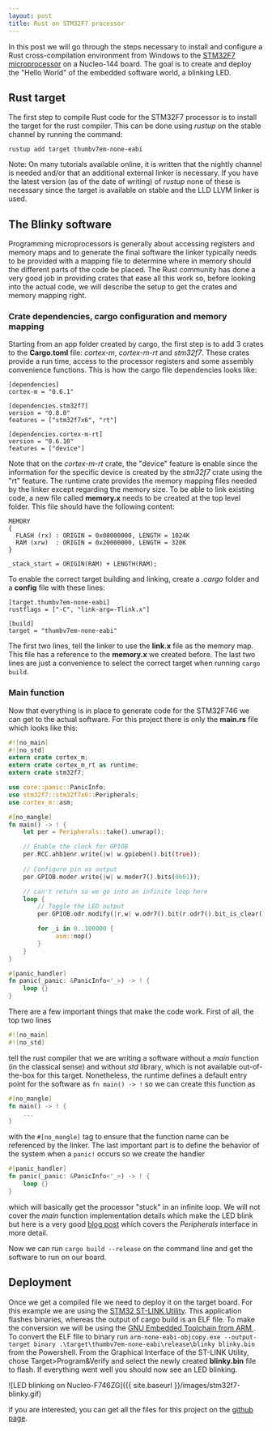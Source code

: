 ```yaml
---
layout: post
title: Rust on STM32F7 processor
---
```


In this post we will go through the steps necessary to install and configure a Rust cross-compilation environment from Windows to the [STM32F7 microprocessor](https://www.st.com/content/st_com/en/products/microcontrollers-microprocessors/stm32-32-bit-arm-cortex-mcus/stm32-high-performance-mcus/stm32f7-series/stm32f7x6/stm32f756zg.html) on a Nucleo-144 board. The goal is to create and deploy the "Hello World" of the embedded software world, a blinking LED.

## Rust target

The first step to compile Rust code for the STM32F7 processor is to install the target for the rust compiler. This can be done using *rustup* on the stable channel by running the command:

```console
rustup add target thumbv7em-none-eabi
```

Note: On many tutorials available online, it is written that the nightly channel is needed and/or that an additional external linker is necessary. If you have the latest version (as of the date of writing) of *rustup* none of these is necessary since the target is available on stable and the LLD LLVM linker is used.

## The Blinky software

Programming microprocessors is generally about accessing registers and memory maps and to generate the final software the linker typically needs to be provided with a mapping file to determine where in memory should the different parts of the code be placed. The Rust community has done a very good job in providing crates that ease all this work so, before looking into the actual code, we will describe the setup to get the crates and memory mapping right.

### Crate dependencies, cargo configuration and memory mapping

Starting from an app folder created by cargo, the first step is to add 3 crates to the **Cargo.toml** file: *cortex-m*, *cortex-m-rt* and *stm32f7*. These crates provide a run time, access to the processor registers and some assembly convenience functions. This is how the cargo file dependencies looks like:

```
[dependencies]
cortex-m = "0.6.1"

[dependencies.stm32f7]
version = "0.8.0"
features = ["stm32f7x6", "rt"]

[dependencies.cortex-m-rt]
version = "0.6.10"
features = ["device"]
```

Note that on the *cortex-m-rt* crate, the "device" feature is enable since the information for the specific device is created by the *stm32f7* crate using the "rt" feature. The runtime crate provides the memory mapping files needed by the linker except regarding the memory size. To be able to link existing code, a new file called **memory.x** needs to be created at the top level folder. This file should have the following content:

```
MEMORY
{
  FLASH (rx) : ORIGIN = 0x08000000, LENGTH = 1024K
  RAM (xrw)  : ORIGIN = 0x20000000, LENGTH = 320K
}

_stack_start = ORIGIN(RAM) + LENGTH(RAM);
```

To enable the correct target building and linking, create a *.cargo* folder and a **config** file with these lines:

```
[target.thumbv7em-none-eabi]
rustflags = ["-C", "link-arg=-Tlink.x"]

[build]
target = "thumbv7em-none-eabi"
```

The first two lines, tell the linker to use the **link.x** file as the memory map. This file has a reference to the **memory.x** we created before. The last two lines are just a convenience to select the correct target when running `cargo build`.

### Main function

Now that everything is in place to generate code for the STM32F746 we can get to the actual software. For this project there is only the **main.rs** file which looks like this: 

```rust
#![no_main]
#![no_std]
extern crate cortex_m;
extern crate cortex_m_rt as runtime;
extern crate stm32f7;

use core::panic::PanicInfo;
use stm32f7::stm32f7x6::Peripherals;
use cortex_m::asm;

#[no_mangle]
fn main() -> ! {
    let per = Peripherals::take().unwrap();

    // Enable the clock for GPIOB
    per.RCC.ahb1enr.write(|w| w.gpioben().bit(true));
    
    // Configure pin as output
    per.GPIOB.moder.write(|w| w.moder7().bits(0b01));

    // can't return so we go into an infinite loop here
    loop {
        // Toggle the LED output
        per.GPIOB.odr.modify(|r,w| w.odr7().bit(r.odr7().bit_is_clear()));     

        for _i in 0..100000 {
             asm::nop()
        }
    }
}

#[panic_handler]
fn panic(_panic: &PanicInfo<'_>) -> ! {
    loop {}
}
```

There are a few important things that make the code work. First of all, the top two lines

```rust
#![no_main]
#![no_std]
```

tell the rust compiler that we are writing a software without a *main* function (in the classical sense) and without *std* library, which is not available out-of-the-box for this target. Nonetheless, the runtime defines a default entry point for the software as `fn main() -> !` so we can create this function as

```rust
#[no_mangle]
fn main() -> ! {
    ...
}
```

with the `#[no_mangle]` tag to ensure that the function name can be referenced by the linker.  The last important part is to define the behavior of the system when a `panic!` occurs so we create the handler

```rust
#[panic_handler]
fn panic(_panic: &PanicInfo<'_>) -> ! {
    loop {}
}
```

which will basically get the processor "stuck" in an infinite loop. We will not cover the *main* function implementation details which make the LED blink but here is a very good [blog post](http://blog.japaric.io/brave-new-io/) which covers the *Peripherals* interface in more detail. 

Now we can run `cargo build --release` on the command line and get the software to run on our board.

## Deployment

Once we get a compiled file we need to deploy it on the target board. For this example we are using the [STM32 ST-LINK Utility](https://www.st.com/en/development-tools/stsw-link004.html). This application flashes binaries, whereas the output of cargo build is an ELF file. To make the conversion we will be using the [GNU Embedded Toolchain from ARM ](https://developer.arm.com/tools-and-software/open-source-software/developer-tools/gnu-toolchain/gnu-rm/downloads). To convert the ELF file to binary run `arm-none-eabi-objcopy.exe --output-target binary .\target\thumbv7em-none-eabi\release\blinky blinky.bin` from the Powershell. From the Graphical Interface of the ST-LINK Utility, chose Target>Program&Verify and select the newly created **blinky.bin** file to flash.  If everything went well you should now see an LED blinking.

 ![LED blinking on Nucleo-F746ZG]({{ site.baseurl }}/images/stm32f7-blinky.gif)

if you are interested, you can get all the files for this project on the [github page](https://github.com/s2e-systems/stm32f7-blinky/blob/master/src/main.rs).
